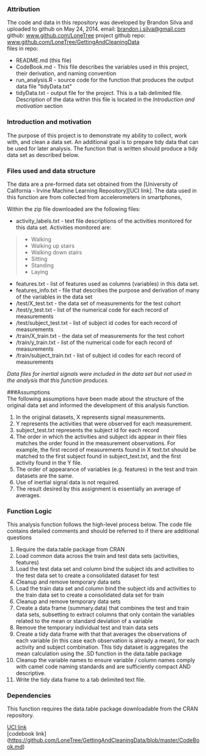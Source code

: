 ### Attribution  
The code and data in this repository was developed by Brandon Silva and uploaded to github on May 24, 2014. 
email: brandon.j.silva@gmail.com
github: www.github.com/LoneTree
project github repo: www.github.com/LoneTree/GettingAndCleaningData  
files in repo: 
* README.md (this file)
* CodeBook.md - This file describes the variables used in this project, their derivation, and naming convention
* run_analysis.R - source code for the function that produces the output data file "tidyData.txt"
* tidyData.txt - output file for the project. This is a tab delimited file. Description of the data within this file is located in the _Introduction and motivation_ section

### Introduction and motivation  
The purpose of this project is to demonstrate my ability to collect, work with, and clean a data set. An additional goal is to prepare tidy data that can be used for later analysis. The function that is written should produce a tidy data set as described below.  

### Files used and data structure  
The data are a pre-formed data set obtained from the [University of California - Irvine Machine Learning Repository][UCI link]. The data used in this function are from collected from accelerometers in smartphones, 

Within the zip file downloaded are the following files:
* activity_labels.txt - text file descriptions of the activities monitored for this data set. Activities monitored are:
> * Walking
> * Walking up stairs
> * Walking down stairs
> * Sitting
> * Standing 
> * Laying
* features.txt - list of features used as columns (variables) in this data set. 
* features_info.txt - file that describes the purpose and derivation of many of the variables in the data set
* /test/X_test.txt - the data set of measurements for the test cohort
* /test/y_test.txt - list of the numerical code for each record of measurements
* /test/subject_test.txt - list of subject id codes for each record of measurements
* /train/X_train.txt - the data set of measurements for the test cohort
* /train/y_train.txt - list of the numerical code for each record of measurements
* /train/subject_train.txt - list of subject id codes for each record of measurements

*_Data files for inertial signals were included in the data set but not used in the analysis that this function produces._*

###Assumptions  
The following assumptions have been made about the structure of the original data set and informed the development of this analysis function.  
1. In the original datasets, X represents signal measurements.
2. Y represents the activities that were observed for each measurement.
3. subject_test.txt represents the subject id for each record
4. The order in which the activities and subject ids appear in their files matches the order found in the measurement observations. For example, the first record of measurements found in X text.txt should be matched to the first subject found in subject_text.txt, and the first activity found in the Y file.
5. The order of appearance of variables (e.g. features) in the test and train datasets are the same.
6. Use of inertial signal data is not required.  
7. The result desired by this assignment is essentially an average of averages. 

### Function Logic  
This analysis function follows the high-level process below. The code file contains detailed comments and should be referred to if there are additional questions
1. Require the data.table package from CRAN  
2. Load common data across the train and test data sets (activities, features)  
3. Load the test data set and column bind the subject ids and activities to the test data set to create a consolidated dataset for test  
4. Cleanup and remove temporary data sets  
5. Load the train data set and column bind the subject ids and activities to the train data set to create a consolidated data set for train  
6. Cleanup and remove temporary data sets  
7. Create a data frame (summary.data) that combines the test and train data sets, subsetting to extract columns that only contain the variables related to the mean or standard deviation of a variable  
8. Remove the temporary individual test and train data sets  
9. Create a tidy data frame with that that averages the observations of each variable (in this case each observation is already a mean), for each activity and subject combination. This tidy dataset is aggregates the mean calculation using the .SD function in the data.table package  
10. Cleanup the variable names to ensure variable / column names comply with camel code naming standards and are sufficiently compact AND descriptive.  
11. Write the tidy data frame to a tab delimited text file.  

### Dependencies  
This function requires the data.table package downloadable from the CRAN repository.

[UCI link](https://d396qusza40orc.cloudfront.net/getdata%2Fprojectfiles%2FUCI%20HAR%20Dataset.zip)  
[codebook link] (https://github.com/LoneTree/GettingAndCleaningData/blob/master/CodeBook.md)